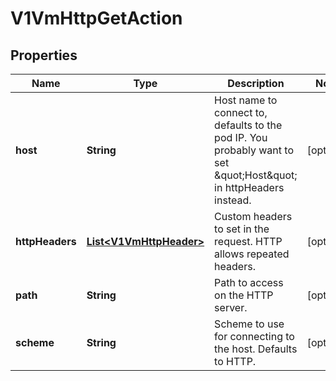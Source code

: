 # V1VmHttpGetAction

## Properties
Name | Type | Description | Notes
------------ | ------------- | ------------- | -------------
**host** | **String** | Host name to connect to, defaults to the pod IP. You probably want to set \&quot;Host\&quot; in httpHeaders instead. |  [optional]
**httpHeaders** | [**List&lt;V1VmHttpHeader&gt;**](V1VmHttpHeader.md) | Custom headers to set in the request. HTTP allows repeated headers. |  [optional]
**path** | **String** | Path to access on the HTTP server. |  [optional]
**scheme** | **String** | Scheme to use for connecting to the host. Defaults to HTTP. |  [optional]

